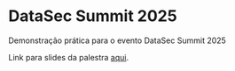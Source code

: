 # DataSec Summit 2025

Demonstração prática para o evento DataSec Summit 2025

Link para slides da palestra [aqui](https://gamma.app/docs/Big-Data-e-Seguranca-Transformando-Dados-em-Estrategia-com-Databr-90a70bfcznfbcjl).

